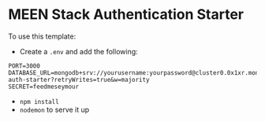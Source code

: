 # MEEN Stack Authentication Starter

To use this template:

* Create a `.env` and add the following:

```
PORT=3000
DATABASE_URL=mongodb+srv://yourusername:yourpassword@cluster0.0x1xr.mongodb.net/meen-auth-starter?retryWrites=true&w=majority
SECRET=feedmeseymour
```

* `npm install`
* `nodemon` to serve it up